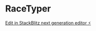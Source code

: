# RaceTyper

[Edit in StackBlitz next generation editor ⚡️](https://stackblitz.com/~/github.com/Reabot6/RaceTyper)